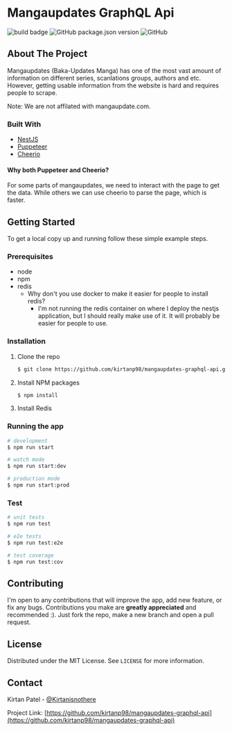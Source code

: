 # Mangaupdates GraphQL Api
![build badge](https://github.com/kirtanp98/mangaupdates-graphql-api//actions/workflows/integrate.yml/badge.svg)
![GitHub package.json version](https://img.shields.io/github/package-json/v/kirtanp98/mangaupdates-graphql-api?color=blue)
![GitHub](https://img.shields.io/github/license/kirtanp98/mangaupdates-graphql-api)



## About The Project

Mangaupdates (Baka-Updates Manga) has one of the most vast amount of information on different series, scanlations groups, authors and etc. However, getting usable information from the website is hard and requires people to scrape.

Note:
We are not affilated with mangaupdate.com.

### Built With

* [NestJS](https://nestjs.com/)
* [Puppeteer](https://pptr.dev/)
* [Cheerio](https://cheerio.js.org/)

#### Why both Puppeteer and Cheerio?
For some parts of mangaupdates, we need to interact with the page to get the data. While others we can use cheerio to parse the page, which is faster.

## Getting Started

To get a local copy up and running follow these simple example steps.

### Prerequisites

* node
* npm
* redis
  * Why don't you use docker to make it easier for people to install redis?
    * I'm not running the redis container on where I deploy the nestjs application, but I should really make use of it. It will probably be easier for people to use.

### Installation

1. Clone the repo
   ```sh
   $ git clone https://github.com/kirtanp98/mangaupdates-graphql-api.git
   ```
2. Install NPM packages
   ```sh
   $ npm install
   ```
3. Install Redis

### Running the app

```bash
# development
$ npm run start

# watch mode
$ npm run start:dev

# production mode
$ npm run start:prod
```

### Test

```bash
# unit tests
$ npm run test

# e2e tests
$ npm run test:e2e

# test coverage
$ npm run test:cov
```

## Contributing

I'm open to any contributions that will improve the app, add new feature, or fix any bugs. Contributions you make are **greatly appreciated** and recommended :).
Just fork the repo, make a new branch and open a pull request.

## License

Distributed under the MIT License. See `LICENSE` for more information.

## Contact

Kirtan Patel - [@Kirtanisnothere](https://twitter.com/Kirtanisnothere)

Project Link: [https://github.com/kirtanp98/mangaupdates-graphql-api](https://github.com/kirtanp98/mangaupdates-graphql-api)



